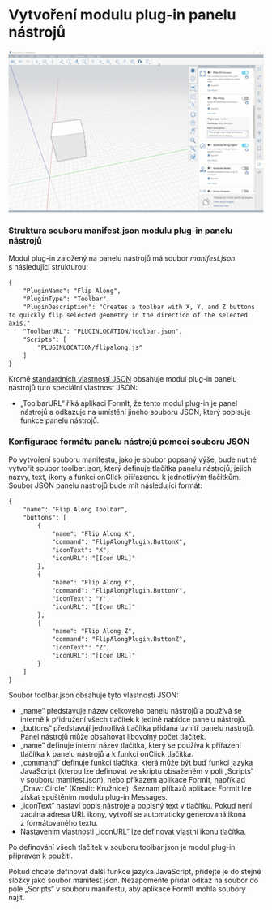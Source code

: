 # Vytvoření modulu plug-in panelu nástrojů

![](<../../../.gitbook/assets/Toolbar based plugin.gif>)

### Struktura souboru manifest.json modulu plug-in panelu nástrojů

Modul plug-in založený na panelu nástrojů má soubor _manifest.json_ s následující strukturou:

```
{
    "PluginName": "Flip Along",
    "PluginType": "Toolbar",
    "PluginDescription": "Creates a toolbar with X, Y, and Z buttons to quickly flip selected geometry in the direction of the selected axis.",
    "ToolbarURL": "PLUGINLOCATION/toolbar.json",
    "Scripts": [
        "PLUGINLOCATION/flipalong.js"
    ]
}               
```

Kromě [standardních vlastností JSON](../advanced-development/general-plugin-setup-in-the-manifest.md) obsahuje modul plug-in panelu nástrojů tuto speciální vlastnost JSON:

* „ToolbarURL“ říká aplikaci FormIt, že tento modul plug-in je panel nástrojů a odkazuje na umístění jiného souboru JSON, který popisuje funkce panelu nástrojů.

### Konfigurace formátu panelu nástrojů pomocí souboru JSON

Po vytvoření souboru manifestu, jako je soubor popsaný výše, bude nutné vytvořit soubor toolbar.json, který definuje tlačítka panelu nástrojů, jejich názvy, text, ikony a funkci onClick přiřazenou k jednotlivým tlačítkům. Soubor JSON panelu nástrojů bude mít následující formát:

```
{
    "name": "Flip Along Toolbar",
    "buttons": [
        {
            "name": "Flip Along X",
            "command": "FlipAlongPlugin.ButtonX",
            "iconText": "X",
            "iconURL": "[Icon URL]"
        },
        {
            "name": "Flip Along Y",
            "command": "FlipAlongPlugin.ButtonY",
            "iconText": "Y",
            "iconURL": "[Icon URL]"
        },
        {
            "name": "Flip Along Z",
            "command": "FlipAlongPlugin.ButtonZ",
            "iconText": "Z",
            "iconURL": "[Icon URL]"
        }
    ]
}               
```

Soubor toolbar.json obsahuje tyto vlastnosti JSON:

* „name“ představuje název celkového panelu nástrojů a používá se interně k přidružení všech tlačítek k jediné nabídce panelu nástrojů.
* „buttons“ představují jednotlivá tlačítka přidaná uvnitř panelu nástrojů. Panel nástrojů může obsahovat libovolný počet tlačítek.
* „name“ definuje interní název tlačítka, který se používá k přiřazení tlačítka k panelu nástrojů a k funkci onClick tlačítka.
* „command“ definuje funkci tlačítka, která může být buď funkcí jazyka JavaScript (kterou lze definovat ve skriptu obsaženém v poli „Scripts“ v souboru manifest.json), nebo příkazem aplikace FormIt, například „Draw: Circle“ (Kreslit: Kružnice). Seznam příkazů aplikace FormIt lze získat spuštěním modulu plug-in Messages.
* „iconText“ nastaví popis nástroje a popisný text v tlačítku. Pokud není zadána adresa URL ikony, vytvoří se automaticky generovaná ikona z formátovaného textu.
* Nastavením vlastnosti „iconURL“ lze definovat vlastní ikonu tlačítka.

Po definování všech tlačítek v souboru toolbar.json je modul plug-in připraven k použití.&#x20;

Pokud chcete definovat další funkce jazyka JavaScript, přidejte je do stejné složky jako soubor manifest.json. Nezapomeňte přidat odkaz na soubor do pole „Scripts“ v souboru manifestu, aby aplikace FormIt mohla soubory najít.
